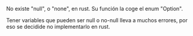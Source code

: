 No existe "null", o "none", en rust.
Su función la coge el enum "Option".

Tener variables que pueden ser null o no-null lleva a muchos errores, por eso se decidide no implementarlo en rust.
